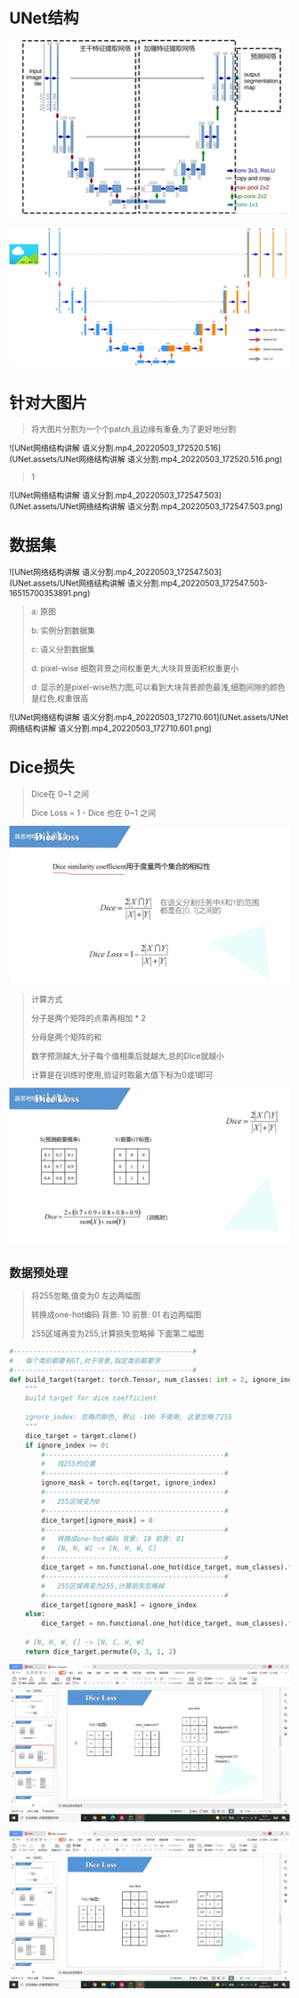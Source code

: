 # UNet结构

![Unet结构](UNet.assets/Unet结构.jpeg)

![unet](UNet.assets/unet.png)



# 针对大图片

> 将大图片分割为一个个patch,且边缘有重叠,为了更好地分割

![UNet网络结构讲解 语义分割.mp4_20220503_172520.516](UNet.assets/UNet网络结构讲解 语义分割.mp4_20220503_172520.516.png)

> 1

![UNet网络结构讲解 语义分割.mp4_20220503_172547.503](UNet.assets/UNet网络结构讲解 语义分割.mp4_20220503_172547.503.png)

# 数据集

> 

![UNet网络结构讲解 语义分割.mp4_20220503_172547.503](UNet.assets/UNet网络结构讲解 语义分割.mp4_20220503_172547.503-16515700353891.png)

> a: 原图
>
> b: 实例分割数据集
>
> c: 语义分割数据集
>
> d: pixel-wise 细胞背景之间权重更大,大块背景面积权重更小
>
> d: 显示的是pixel-wise热力图,可以看到大块背景颜色最浅,细胞间隙的颜色是红色,权重很高

![UNet网络结构讲解 语义分割.mp4_20220503_172710.601](UNet.assets/UNet网络结构讲解 语义分割.mp4_20220503_172710.601.png)

# Dice损失

> Dice在 0~1 之间
>
> Dice Loss = 1 - Dice 也在 0~1 之间

![3-dice损失计算.mp4_20220503_195233.136](UNet.assets/3-dice损失计算.mp4_20220503_195233.136.png)

> 计算方式
>
> 分子是两个矩阵的点乘再相加 * 2
>
> 分母是两个矩阵的和
>
> 数字预测越大,分子每个值相乘后就越大,总的DIce就越小
>
> 
>
> 计算是在训练时使用,验证时取最大值下标为0或1即可

![3-dice损失计算.mp4_20220503_195437.432](UNet.assets/3-dice损失计算.mp4_20220503_195437.432.png)

## 数据预处理

> 将255忽略,值变为0 								 左边两幅图
>
> 转换成one-hot编码 背景: 10 前景: 01  	右边两幅图
>
> 255区域再变为255,计算损失忽略掉       下面第二幅图

```python
#---------------------------------------------#
#   每个类别都要有GT,对于背景,指定类别都要求
#---------------------------------------------#
def build_target(target: torch.Tensor, num_classes: int = 2, ignore_index: int = -100):
    """
    build target for dice coefficient

    ignore_index: 忽略的颜色, 默认 -100 不使用, 这里忽略了255
    """
    dice_target = target.clone()
    if ignore_index >= 0:
        #---------------------------------------------#
        #   找255的位置
        #---------------------------------------------#
        ignore_mask = torch.eq(target, ignore_index)
        #---------------------------------------------#
        #   255区域变为0
        #---------------------------------------------#
        dice_target[ignore_mask] = 0
        #---------------------------------------------#
        #   转换成one-hot编码 背景: 10 前景: 01
        #   [N, H, W] -> [N, H, W, C]
        #---------------------------------------------#
        dice_target = nn.functional.one_hot(dice_target, num_classes).float()
        #---------------------------------------------#
        #   255区域再变为255,计算损失忽略掉
        #---------------------------------------------#
        dice_target[ignore_mask] = ignore_index
    else:
        dice_target = nn.functional.one_hot(dice_target, num_classes).float()
	
    # [N, H, W, C] -> [N, C, H, W]
    return dice_target.permute(0, 3, 1, 2)
```



![3-dice损失计算.mp4_20220503_195948.865](UNet.assets/3-dice损失计算.mp4_20220503_195948.865.png)

![3-dice损失计算.mp4_20220503_200542.174](UNet.assets/3-dice损失计算.mp4_20220503_200542.174.png)